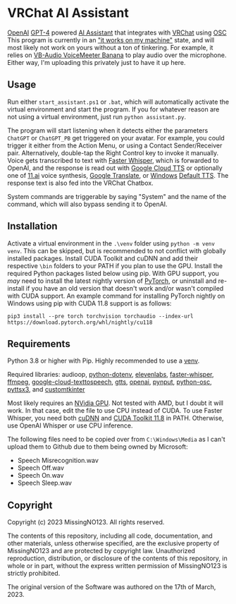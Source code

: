 # VRChat AI Assistant

[OpenAI](https://openai.com/) [GPT-4](https://openai.com/product/gpt-4) powered [AI Assistant](https://en.wikipedia.org/wiki/Virtual_assistant) that integrates with [VRChat](https://hello.vrchat.com/) using [OSC](https://docs.vrchat.com/docs/osc-overview)
This program is currently in an ["it works on my machine"](https://i.redd.it/6u77tkmyaomz.jpg) state, and will most likely not work on yours without a ton of tinkering.
For example, it relies on [VB-Audio VoiceMeeter Banana](https://vb-audio.com/Voicemeeter/banana.htm) to play audio over the microphone.
Either way, I'm uploading this privately just to have it up here.

## Usage

Run either `start_assistant.ps1` or `.bat`, which will automatically activate the virtual environment and start the program. If you for whatever reason are not using a virtual environment, just run `python assistant.py`.

The program will start listening when it detects either the parameters `ChatGPT` or `ChatGPT_PB` get triggered on your avatar. For example, you could trigger it either from the Action Menu, or using a Contact Sender/Receiver pair. Alternatively, double-tap the Right Control key to invoke it manually. Voice gets transcribed to text with [Faster Whisper](https://github.com/guillaumekln/faster-whisper/), which is forwarded to OpenAI, and the response is read out with [Google Cloud TTS](https://cloud.google.com/text-to-speech/) or optionally one of [11.ai](https://beta.elevenlabs.io/) voice synthesis, [Google Translate](https://translate.google.com/), or [Windows](https://www.microsoft.com/en-ca/windows) [Default TTS](https://en.wikipedia.org/wiki/Microsoft_text-to-speech_voices). The response text is also fed into the VRChat Chatbox.

System commands are triggerable by saying "System" and the name of the command, which will also bypass sending it to OpenAI.

## Installation

Activate a virtual environment in the `.\venv` folder using `python -m venv venv`. This can be skipped, but is recommended to not conflict with globally installed packages.
Install CUDA Toolkit and cuDNN and add their respective `\bin` folders to your PATH if you plan to use the GPU.
Install the required Python packages listed below using pip.
With GPU support, you *may* need to install the latest nightly version of [PyTorch](https://pytorch.org/get-started/locally/), or uninstall and re-install if you have an old version that doesn't work and/or wasn't compiled with CUDA support.
An example command for installing PyTorch nightly on Windows using pip with CUDA 11.8 support is as follows:

```batch
pip3 install --pre torch torchvision torchaudio --index-url https://download.pytorch.org/whl/nightly/cu118

```

## Requirements

Python 3.8 or higher with Pip. Highly recommended to use a [venv](https://docs.python.org/3/library/venv.html).

Required libraries: audioop, [python-dotenv](https://pypi.org/project/python-dotenv/), [elevenlabs](https://pypi.org/project/elevenlabs/), [faster-whisper](https://github.com/guillaumekln/faster-whisper/), [ffmpeg](https://github.com/jiashaokun/ffmpeg), [google-cloud-texttospeech](https://pypi.org/project/google-cloud-texttospeech/), [gtts](https://pypi.org/project/gTTS/), [openai](https://github.com/openai/openai-python), [pynput](https://pypi.org/project/pynput/), [python-osc](https://github.com/attwad/python-osc), [pyttsx3](https://pypi.org/project/pyttsx3/), and [customtkinter](https://github.com/TomSchimansky/CustomTkinter)

Most likely requires an [NVidia GPU](https://new.reddit.com/r/nvidia/comments/yc6g3u/rtx_4090_adapter_burned/). Not tested with AMD, but I doubt it will work. In that case, edit the file to use CPU instead of CUDA.
To use Faster Whisper, you need both [cuDNN](https://developer.nvidia.com/rdp/cudnn-archive) and [CUDA Toolkit 11.8](https://developer.nvidia.com/cuda-11-8-0-download-archive) in PATH. Otherwise, use OpenAI Whisper or use CPU inference.

The following files need to be copied over from `C:\Windows\Media` as I can't upload them to Github due to them being owned by Microsoft:

- Speech Misrecognition.wav
- Speech Off.wav
- Speech On.wav
- Speech Sleep.wav

## Copyright

Copyright (c) 2023 MissingNO123. All rights reserved.

The contents of this repository, including all code, documentation, and other materials, unless otherwise specified, are the exclusive property of MissingNO123 and are protected by copyright law. Unauthorized reproduction, distribution, or disclosure of the contents of this repository, in whole or in part, without the express written permission of MissingNO123 is strictly prohibited.

The original version of the Software was authored on the 17th of March, 2023.
